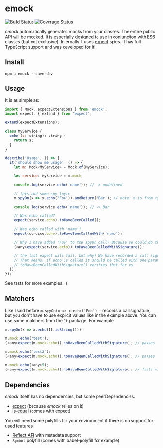 # emock
[![Build Status](https://travis-ci.org/otbe/emock.svg?branch=master)](https://travis-ci.org/otbe/emock)
[![Coverage Status](https://coveralls.io/repos/github/otbe/emock/badge.svg?branch=master)](https://coveralls.io/github/otbe/emock?branch=master)

*emock* automatically generates mocks from your classes. The entire public API will be mocked. It is especially designed
to use in conjunction with ES6 classes (but not exclusive). Internally it uses [expect](https://github.com/mjackson/expect) spies.
It has full TypeScript support and was developed for it!

## Install

```npm i emock --save-dev```

## Usage
It is as simple as:

```javascript
import { Mock, expectExtensions } from 'emock';
import expect, { extend } from 'expect';

extend(expectExtensions);

class MyService {
  echo (s: string): string {
    return s;
  }
}

describe('Usage', () => {
  it('should show me usage', () => {
    let m: Mock<MyService> = Mock.of(MyService);

    let service: MyService = m.mock;

    console.log(service.echo('name')); // -> undefined

    // lets add some spy logic
    m.spyOn(x => x.echo('Foo')).andReturn('Bar'); // note: x is from type MyService so will get full code completion! :)

    console.log(service.echo('name')); // -> Bar

    // Was echo called?
    expect(service.echo).toHaveBeenCalled();

    // Was echo called with 'name'?
    expect(service.echo).toHaveBeenCalledWith('name');

    // Why I have added 'Foo' to the spyOn call? Because we could do the following:
    (<any>expect(service.echo)).toHaveBeenCalledWithSignature();

    // the last expect will fail, but why? We have recorded a call signature with m.spyOn(x => x.echo('Foo'))
    // That means, if echo is called it should be called with one parameter 'Foo'
    // toHaveBeenCalledWithSignature() verifies that for us
  });
});
```
See tests for more examples. :)

## Matchers
Like I said before ```m.spyOn(x => x.echo('Foo'));``` records a call signature, but you don't have to use explicit values
like in the example above. You can use some matchers from the ```It``` package. For example:

```javascript
m.spyOn(x => x.echo(It.isString()));

m.mock.echo('test');
(<any>expect(m.mock.echo)).toHaveBeenCalledWithSignature(); // passes

m.mock.echo('test2');
(<any>expect(m.mock.echo)).toHaveBeenCalledWithSignature(); // passes

m.mock.echo(<any>5);
(<any>expect(m.mock.echo)).toHaveBeenCalledWithSignature(); // fails with 5 is not a string

```

## Dependencies
*emock* itself has no dependencies, but some peerDependencies.

* [expect](https://github.com/mjackson/expect) (because *emock* relies on it)
* [is-equal](https://www.npmjs.com/package/is-equal) (comes with expect)

You will need some polyfills for your environment if there is no support for used features:

* [Reflect API](https://www.npmjs.com/package/reflect-metadata) with metadata support
* ```Symbol``` polyfill (comes with babel-polyfill for example)
